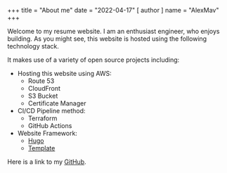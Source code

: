 +++
title = "About me"
date = "2022-04-17"
[ author ]
  name = "AlexMav"
+++

Welcome to my resume website. I am an enthusiast engineer, who enjoys building. As you might see, this website is hosted using the following technology stack. 

It makes use of a variety of open source projects including:

* Hosting this website using AWS:
    * Route 53
    * CloudFront
    * S3 Bucket
    * Certificate Manager
* CI/CD Pipeline method: 
    * Terraform
    * GitHub Actions
* Website Framework:
    * [Hugo](https://gohugo.io)
    * [Template](https://themes.gohugo.io/themes/hugo-theme-hello-friend-ng/#how-to-edit-the-theme)

Here is a link to my [GitHub](https://github.com/amavrogiannis).

